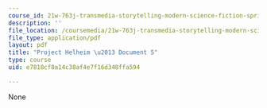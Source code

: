 ```yaml
---
course_id: 21w-763j-transmedia-storytelling-modern-science-fiction-spring-2014
description: ''
file_location: /coursemedia/21w-763j-transmedia-storytelling-modern-science-fiction-spring-2014/e7818cf8a14c38af4e7f16d348ffa594_MIT21W_763JS14_Projct_doc5.pdf
file_type: application/pdf
layout: pdf
title: "Project Helheim \u2013 Document 5"
type: course
uid: e7818cf8a14c38af4e7f16d348ffa594

---
```

None